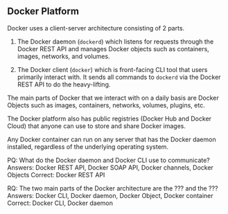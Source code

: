## Docker Platform

Docker uses a client-server architecture consisting of 2 parts.

1. The Docker daemon (`dockerd`) which listens for requests through the Docker REST API and manages Docker objects such as containers, images, networks, and volumes.

2. The Docker client (`docker`) which is front-facing CLI tool that users primarily interact with. It sends all commands to `dockerd` via the Docker REST API to do the heavy-lifting.

The main parts of Docker that we interact with on a daily basis are Docker Objects such as images, containers, networks, volumes, plugins, etc.

The Docker platform also has public registries (Docker Hub and Docker Cloud) that anyone can use to store and share Docker images.

Any Docker container can run on any server that has the Docker daemon installed, regardless of the underlying operating system.

PQ: What do the Docker daemon and Docker CLI use to communicate?
Answers: Docker REST API, Docker SOAP API, Docker channels, Docker Objects
Correct: Docker REST API

RQ: The two main parts of the Docker architecture are the ??? and the ???
Answers: Docker CLI, Docker daemon, Docker Object, Docker container
Correct: Docker CLI, Docker daemon
